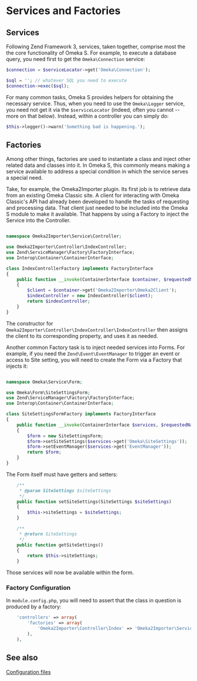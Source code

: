 # Services and Factories

## Services

Following Zend Framework 3, services, taken together, comprise most the the core functionality of Omeka S. For example, to execute a database query, you need first to get the `Omeka\Connection` service:

```php
$connection = $serviceLocator->get('Omeka\Connection');

$sql = ''; // whatever SQL you need to execute
$connection->exec($sql);
```

For many common tasks, Omeka S provides helpers for obtaining the necessary service. Thus, when you need to use the `Omeka\Logger` service, you need not get it via the `$serviceLocator` (indeed, often you cannot -- more on that below). Instead, within a controller you can simply do:

```php
$this->logger()->warn('Something bad is happening.');
```


## Factories

Among other things, factories are used to instantiate a class and inject other related data and classes into it. In Omeka S, this commonly means making a service available to address a special condition in which the service serves a special need.

Take, for example, the Omeka2Importer plugin. Its first job is to retrieve data from an existing Omeka Classic site. A client for interacting with Omeka Classic's API had already been developed to handle the tasks of requesting and processing data. That client just needed to be included into the Omeka S module to make it available. That happens by using a Factory to inject the Service into the Controller.

```php

namespace Omeka2Importer\Service\Controller;

use Omeka2Importer\Controller\IndexController;
use Zend\ServiceManager\Factory\FactoryInterface;
use Interop\Container\ContainerInterface;

class IndexControllerFactory implements FactoryInterface
{
    public function __invoke(ContainerInterface $container, $requestedName, array $options = null)
    {
        $client = $container->get('Omeka2Importer\Omeka2Client');
        $indexController = new IndexController($client);
        return $indexController;
    }
}
```
The constructor for `Omeka2Importer\Controller\IndexController\IndexController` then assigns the client to its corresponding property, and uses it as needed.

Another common Factory task is to inject needed services into Forms. For example, if you need the `Zend\Event\EventManager` to trigger an event or access to Site setting, you will need to create the Form via a Factory that injects it:

```php

namespace Omeka\Service\Form;

use Omeka\Form\SiteSettingsForm;
use Zend\ServiceManager\Factory\FactoryInterface;
use Interop\Container\ContainerInterface;

class SiteSettingsFormFactory implements FactoryInterface
{
    public function __invoke(ContainerInterface $services, $requestedName, array $options = null)
    {
        $form = new SiteSettingsForm;
        $form->setSiteSettings($services->get('Omeka\SiteSettings'));
        $form->setEventManager($services->get('EventManager'));
        return $form;
    }
}

```

The Form itself must have getters and setters:

```php
    /**
     * @param SiteSettings $siteSettings
     */
    public function setSiteSettings(SiteSettings $siteSettings)
    {
        $this->siteSettings = $siteSettings;
    }

    /**
     * @return SiteSettings
     */
    public function getSiteSettings()
    {
        return $this->siteSettings;
    }

```

Those services will now be available within the form.

### Factory Configuration

In `module.config.php`, you will need to assert that the class in question is produced by a factory:

```php
    'controllers' => array(
        'factories' => array(
            'Omeka2Importer\Controller\Index' => 'Omeka2Importer\Service\Controller\IndexControllerFactory',
        ),
    ),

```

## See also

[Configuration files](index.md)



